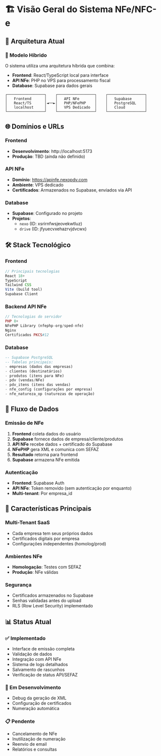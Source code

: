 # 🏗️ Visão Geral do Sistema NFe/NFC-e

## 📐 Arquitetura Atual

### 🎯 Modelo Híbrido
O sistema utiliza uma arquitetura híbrida que combina:
- **Frontend**: React/TypeScript local para interface
- **API NFe**: PHP no VPS para processamento fiscal
- **Database**: Supabase para dados gerais

```
┌─────────────────┐    ┌─────────────────┐    ┌─────────────────┐
│   Frontend      │    │   API NFe       │    │   Supabase      │
│   React/TS      │◄──►│   PHP/NFePHP    │    │   PostgreSQL    │
│   localhost     │    │   VPS Dedicado  │    │   Cloud         │
└─────────────────┘    └─────────────────┘    └─────────────────┘
```

## 🌐 Domínios e URLs

### Frontend
- **Desenvolvimento**: http://localhost:5173
- **Produção**: TBD (ainda não definido)

### API NFe
- **Domínio**: https://apinfe.nexopdv.com
- **Ambiente**: VPS dedicado
- **Certificados**: Armazenados no Supabase, enviados via API

### Database
- **Supabase**: Configurado no projeto
- **Projetos**: 
  - `nexo` (ID: xsrirnfwsjeovekwtluz)
  - `drive` (ID: jfyuecvxehazrvjdvcwx)

## 🛠️ Stack Tecnológico

### Frontend
```typescript
// Principais tecnologias
React 18+
TypeScript
Tailwind CSS
Vite (build tool)
Supabase Client
```

### Backend API NFe
```php
// Tecnologias do servidor
PHP 8+
NFePHP Library (nfephp-org/sped-nfe)
Nginx
Certificados PKCS#12
```

### Database
```sql
-- Supabase PostgreSQL
-- Tabelas principais:
- empresas (dados das empresas)
- clientes (destinatários)
- produtos (itens para NFe)
- pdv (vendas/NFe)
- pdv_itens (itens das vendas)
- nfe_config (configurações por empresa)
- nfe_natureza_op (naturezas de operação)
```

## 🔄 Fluxo de Dados

### Emissão de NFe
1. **Frontend** coleta dados do usuário
2. **Supabase** fornece dados de empresa/cliente/produtos
3. **API NFe** recebe dados + certificado do Supabase
4. **NFePHP** gera XML e comunica com SEFAZ
5. **Resultado** retorna para frontend
6. **Supabase** armazena NFe emitida

### Autenticação
- **Frontend**: Supabase Auth
- **API NFe**: Token removido (sem autenticação por enquanto)
- **Multi-tenant**: Por empresa_id

## 🎯 Características Principais

### Multi-Tenant SaaS
- Cada empresa tem seus próprios dados
- Certificados digitais por empresa
- Configurações independentes (homolog/prod)

### Ambientes NFe
- **Homologação**: Testes com SEFAZ
- **Produção**: NFe válidas

### Segurança
- Certificados armazenados no Supabase
- Senhas validadas antes do upload
- RLS (Row Level Security) implementado

## 📊 Status Atual

### ✅ Implementado
- Interface de emissão completa
- Validação de dados
- Integração com API NFe
- Sistema de logs detalhados
- Salvamento de rascunhos
- Verificação de status API/SEFAZ

### 🔄 Em Desenvolvimento
- Debug da geração de XML
- Configuração de certificados
- Numeração automática

### 📋 Pendente
- Cancelamento de NFe
- Inutilização de numeração
- Reenvio de email
- Relatórios e consultas
